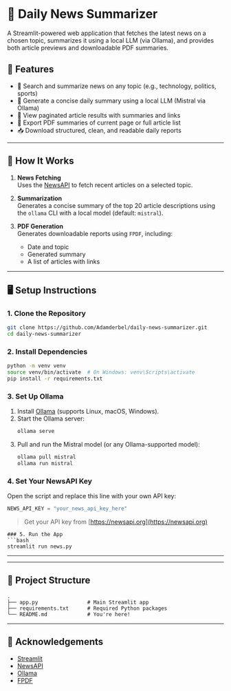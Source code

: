 # 📰 Daily News Summarizer

A Streamlit-powered web application that fetches the latest news on a chosen topic, summarizes it using a local LLM (via Ollama), and provides both article previews and downloadable PDF summaries.

## 🚀 Features

- 🔎 Search and summarize news on any topic (e.g., technology, politics, sports)
- 🤖 Generate a concise daily summary using a local LLM (Mistral via Ollama)
- 📄 View paginated article results with summaries and links
- 💾 Export PDF summaries of current page or full article list
- 📥 Download structured, clean, and readable daily reports



---

## 🧠 How It Works

1. **News Fetching**  
   Uses the [NewsAPI](https://newsapi.org/) to fetch recent articles on a selected topic.

2. **Summarization**  
   Generates a concise summary of the top 20 article descriptions using the `ollama` CLI with a local model (default: `mistral`).

3. **PDF Generation**  
   Generates downloadable reports using `FPDF`, including:
   - Date and topic
   - Generated summary
   - A list of articles with links

---

## 🖥️ Setup Instructions

### 1. Clone the Repository
```bash
git clone https://github.com/Adamderbel/daily-news-summarizer.git
cd daily-news-summarizer
```

### 2. Install Dependencies
```bash
python -m venv venv
source venv/bin/activate  # On Windows: venv\Scripts\activate
pip install -r requirements.txt
```

### 3. Set Up Ollama
1. Install [Ollama](https://ollama.com/download) (supports Linux, macOS, Windows).
2. Start the Ollama server:
   ```bash
   ollama serve
   ```
3. Pull and run the Mistral model (or any Ollama-supported model):
   ```bash
   ollama pull mistral
   ollama run mistral
   ```

### 4. Set Your NewsAPI Key

Open the script and replace this line with your own API key:

```python
NEWS_API_KEY = "your_news_api_key_here"
```

> Get your API key from [https://newsapi.org](https://newsapi.org)

```
### 5. Run the App
```bash
streamlit run news.py
```
---

---

## 📂 Project Structure

```
.
├── app.py                # Main Streamlit app
├── requirements.txt      # Required Python packages
└── README.md             # You're here!
```


---


## 🙌 Acknowledgements

* [Streamlit](https://streamlit.io)
* [NewsAPI](https://newsapi.org)
* [Ollama](https://ollama.com)
* [FPDF](https://pyfpdf.readthedocs.io/)
